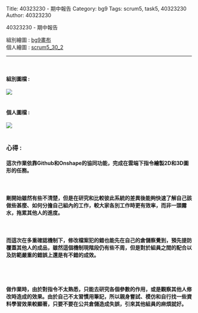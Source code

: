 Title: 40323230 - 期中報告
Category: bg9
Tags: scrum5, task5, 40323230
Author: 40323230


40323230 - 期中報告

<!-- PELICAN_END_SUMMARY -->

組別繪圖 : <a href="http://2016spring-40323250.rhcloud.com/bg9/task2_homework">bg9畫布</a> 
</br>
個人繪圖 : <a href="http://2016spring-40323231.rhcloud.com/bg9/scrum4_31_2">scrum5_30_2</a> 
<hr>
</br>
<h4>組別圖檔 :</h4> 
<img src="./../files/bg9/bg9.png">
</br>
</br>
<h4>個人圖檔 : </h4>
<img src="./../files/bg9/31_1.png">
</br>
</br>
<h3>心得 :</h3>
<h4>這次作業依靠Github和Onshape的協同功能，完成在雲端下指令繪製2D和3D圖形的任務。</h4>
</br>
<h4>剛開始雖然有些不清楚，但是在研究和比較彼此系統的差異後能夠快速了解自己該做些甚麼、如何分擔自己組內的工作，較大家各別工作時更有效率，而非一頭霧水，拖累其他人的進度。</h4>
</br>
<h4>而這次在多重確認機制下，修改檔案犯的錯也能先在自己的倉儲察覺到，預先提防覆蓋其他人的成品，雖然這個機制現階段仍有些不周，但是對於組員之間的配合以及防範嚴重的錯誤上還是有不錯的成效。</h4>
</br>
</br>
<h4>做作業時，由於對指令不太熟悉，只能去研究各個參數的作用，或是觀察其他人修改時造成的效果。由於自己不太習慣用筆記，所以親身嘗試、模仿和自行找一些資料學習效果較顯著，只要不要在公共倉儲造成失誤，引來其他組員的麻煩就好。</h4>


